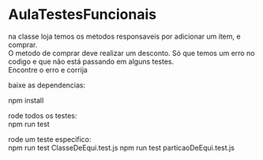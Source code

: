 # AulaTestesFuncionais
<p>
  na classe loja temos os metodos responsaveis por adicionar um item, e comprar.<br>
  O metodo de comprar deve realizar um desconto. Só que temos um erro no codigo e que não está passando em alguns testes.<br>
  Encontre o erro e corrija
</p>

<p>baixe as dependencias:
  <br>
  <div style="backgroun-color:#eee">
      npm install
  </div>
</p>
    
<p>rode todos os testes:
   <br>
  npm run test
</p>



<p>rode um teste especifico:
  <br>
  npm run test ClasseDeEqui.test.js
  npm run test particaoDeEqui.test.js

</p>
  
